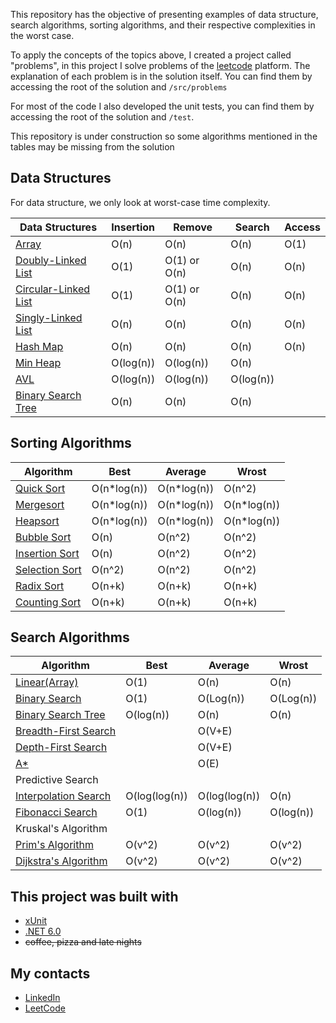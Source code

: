 This repository has the objective of presenting examples of data structure, search algorithms, sorting algorithms, and their respective complexities in the worst case. 

To apply the concepts of the topics above, I created a project called "problems", in this project I solve problems of the [leetcode](https://leetcode.com/) platform. The explanation of each problem is in the solution itself. You can find them by accessing the root of the solution and `/src/problems`

For most of the code I also developed the unit tests, you can find them by accessing the root of the solution and `/test`.

This repository is under construction so some algorithms mentioned in the tables may be missing from the solution


## Data Structures

For data structure, we only look at worst-case time complexity.

| Data Structures                                                                                                                                                 | Insertion | Remove       | Search | Access |
| --------------------------------------------------------------------------------------------------------------------------------------------------------------- | --------- | ------------ | ------ | ------ |
| [Array](https://github.com/HenrySaldanha/algorithms/blob/main/src/DataStructure/Array/SimpleArray.cs)                                         | O(n)      | O(n)         | O(n)   | O(1)   |
| [Doubly-Linked List](https://github.com/HenrySaldanha/algorithms/blob/main/src/DataStructure/List/DoublyLinkedList/DoublyLinkedList.cs)       | O(1)      | O(1) or O(n) | O(n)   | O(n)   |
| [Circular-Linked List](https://github.com/HenrySaldanha/algorithms/blob/main/src/DataStructure/List/CircularLinkedList/CircularLinkedList.cs) | O(1)      | O(1) or O(n) | O(n)   | O(n)   |
| [Singly-Linked List](https://github.com/HenrySaldanha/algorithms/blob/main/src/DataStructure/List/SinglyLinkedList/SinglyLinkedList.cs) | O(n)      | O(n) | O(n)   | O(n)   |
| [Hash Map](https://github.com/HenrySaldanha/algorithms/blob/main/src/DataStructure/HashMap/HashMap.cs) | O(n)      | O(n) | O(n)   | O(n)   |
| [Min Heap](https://github.com/HenrySaldanha/algorithms/blob/main/src/DataStructure/Heap/MinHeap/MinHeap.cs)  |      O(log(n))     |      O(log(n))        |    O(n)    |        |
| [AVL](https://github.com/HenrySaldanha/algorithms/blob/main/src/DataStructure/Tree/AVL/AVL.cs) | O(log(n))      | O(log(n)) | O(log(n))   |    |
| [Binary Search Tree](https://github.com/HenrySaldanha/algorithms/blob/main/src/DataStructure/Tree/BinarySearchTree/BinarySearchTree.cs) | O(n)      | O(n) | O(n)   |    |

## Sorting Algorithms

| Algorithm      | Best | Average | Wrost | 
| -------------- | ---- | ------- | ----- |
| [Quick Sort](https://github.com/HenrySaldanha/algorithms/blob/main/src/Sorting/QuickSort/QuickSort.cs)     |   O(n*log(n))    |    O(n*log(n))     |    O(n^2)   | 
| [Mergesort](https://github.com/HenrySaldanha/algorithms/blob/main/src/Sorting/MergeSort/MergeSort.cs)     |   O(n*log(n))    |    O(n*log(n))     |    O(n*log(n))   | 
| [Heapsort](https://github.com/HenrySaldanha/algorithms/blob/main/src/Sorting/HeapSort/HeapSort.cs)      |  O(n*log(n))    |   O(n*log(n))      |   O(n*log(n))    |       |
| [Bubble Sort](https://github.com/HenrySaldanha/algorithms/blob/main/src/Sorting/BubbleSort/BubbleSort.cs) | O(n)      | O(n^2) | O(n^2)   |
| [Insertion Sort](https://github.com/HenrySaldanha/algorithms/blob/main/src/Sorting/InsertionSort/InsertionSort.cs) |  O(n)    |   O(n^2)      |    O(n^2)    |  
| [Selection Sort](https://github.com/HenrySaldanha/algorithms/blob/main/src/Sorting/SelectionSort/SelectionSort.cs) | O(n^2)   |   O(n^2)      |    O(n^2)    |  
| [Radix Sort](https://github.com/HenrySaldanha/algorithms/blob/main/src/Sorting/RadixSort/RadixSort.cs) | O(n+k)   |   O(n+k)      |    O(n+k)    |  
| [Counting Sort](https://github.com/HenrySaldanha/algorithms/blob/main/src/Sorting/CountingSort/CountingSort.cs) | O(n+k)   |   O(n+k)      |    O(n+k)    |  

## Search Algorithms

| Algorithm            | Best | Average | Wrost |
| -------------------- | ---- | ------- | ----- |
| [Linear(Array)](https://github.com/HenrySaldanha/algorithms/blob/main/src/Search/Linear/Linear.cs)      |   O(1)   |    O(n)     |   O(n)    |
| [Binary Search](https://github.com/HenrySaldanha/algorithms/blob/main/src/Search/BinarySearch/BinarySearch.cs)        |    O(1)  |    O(Log(n))     |    O(Log(n))    |
| [Binary Search Tree](https://github.com/HenrySaldanha/algorithms/blob/main/src/Search/BinarySearchTree/BinarySearchTree.cs)  |   O(log(n))   |    O(n)     |   O(n)      |
| [Breadth-First Search](https://github.com/HenrySaldanha/algorithms/blob/main/src/Search/BreadthFirstSearch/BreadthFirstSearch.cs) |    |     O(V+E)     |      |
| [Depth-First Search](https://github.com/HenrySaldanha/algorithms/blob/main/src/Search/DepthFirstSearch/DepthFirstSearch.cs)   |        |     O(V+E)     |      |
| [A*](https://github.com/HenrySaldanha/algorithms/blob/main/src/Search/AStar/AStarAlgorithm.cs)                   |      |     O(E)     |       |
| Predictive Search    |      |         |       |
| [Interpolation Search](https://github.com/HenrySaldanha/AlgorithmsAndDataStructure/blob/main/src/Search/InterpolationSearch/InterpolationSearch.cs) |   O(log(log(n))   |    O(log(log(n))     | O(n) |
| [Fibonacci Search](https://github.com/HenrySaldanha/algorithms/blob/main/src/Search/FibonacciSearch/FibonacciSearch.cs)      |   O(1)   |    O(log(n))     |   O(log(n))    |
| Kruskal's Algorithm  |      |         |       |
| [Prim's Algorithm](https://github.com/HenrySaldanha/algorithms/blob/main/src/Search/Prim/PrimAlgorithm.cs)   |    O(v^2)    |    O(v^2)     |   O(v^2)    |
| [Dijkstra's Algorithm](https://github.com/HenrySaldanha/algorithms/blob/main/src/Search/Dijkstra/DijkstraAlgorithm.cs)   |    O(v^2)    |    O(v^2)     |   O(v^2)    |


## This project was built with
* [xUnit](https://xunit.net/)
* [.NET 6.0](https://dotnet.microsoft.com/en-us/download/dotnet/6.0)
* ~~coffee, pizza and late nights~~

## My contacts
* [LinkedIn](https://www.linkedin.com/in/henry-saldanha-3b930b98/)
* [LeetCode](https://leetcode.com/user5265z/)